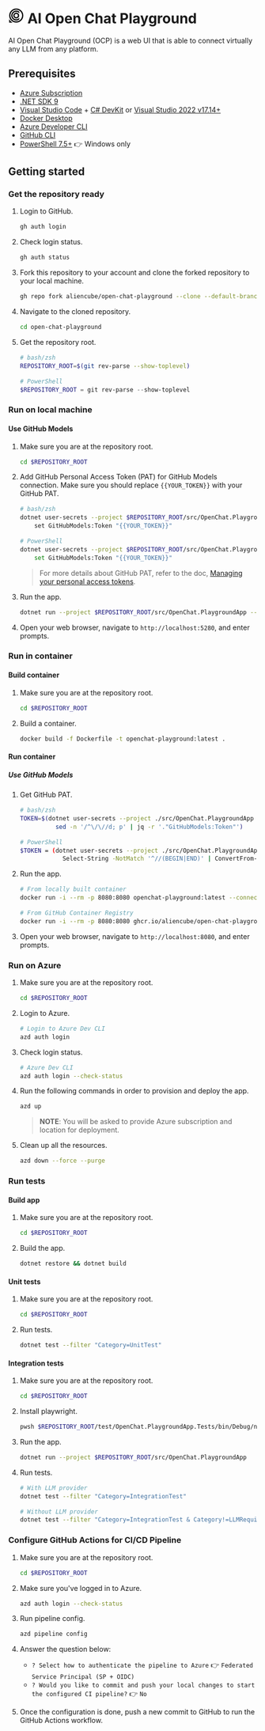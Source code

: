 # <img src="./assets/icon-transparent.svg" alt="Icon for OpenChat Playground" width="32" /> AI Open Chat Playground

AI Open Chat Playground (OCP) is a web UI that is able to connect virtually any LLM from any platform.

## Prerequisites

- [Azure Subscription](https://azure.microsoft.com/free)
- [.NET SDK 9](https://dotnet.microsoft.com/download/dotnet/9.0)
- [Visual Studio Code](https://code.visualstudio.com/) + [C# DevKit](https://marketplace.visualstudio.com/items?itemName=ms-dotnettools.csdevkit) or [Visual Studio 2022 v17.14+](https://visualstudio.com/vs)
- [Docker Desktop](https://docs.docker.com/desktop/)
- [Azure Developer CLI](https://learn.microsoft.com/azure/developer/azure-developer-cli/install-azd)
- [GitHub CLI](https://cli.github.com/)
- [PowerShell 7.5+](https://learn.microsoft.com/powershell/scripting/install/installing-powershell) 👉 Windows only

## Getting started

### Get the repository ready

1. Login to GitHub.

    ```bash
    gh auth login
    ```

1. Check login status.

    ```bash
    gh auth status
    ```

1. Fork this repository to your account and clone the forked repository to your local machine.

    ```bash
    gh repo fork aliencube/open-chat-playground --clone --default-branch-only
    ```

1. Navigate to the cloned repository.

    ```bash
    cd open-chat-playground
    ```

1. Get the repository root.

    ```bash
    # bash/zsh
    REPOSITORY_ROOT=$(git rev-parse --show-toplevel)
    ```

    ```powershell
    # PowerShell
    $REPOSITORY_ROOT = git rev-parse --show-toplevel
    ```

### Run on local machine

#### Use GitHub Models

1. Make sure you are at the repository root.

    ```bash
    cd $REPOSITORY_ROOT
    ```

1. Add GitHub Personal Access Token (PAT) for GitHub Models connection. Make sure you should replace `{{YOUR_TOKEN}}` with your GitHub PAT.

    ```bash
    # bash/zsh
    dotnet user-secrets --project $REPOSITORY_ROOT/src/OpenChat.PlaygroundApp \
        set GitHubModels:Token "{{YOUR_TOKEN}}"
    ```

    ```bash
    # PowerShell
    dotnet user-secrets --project $REPOSITORY_ROOT/src/OpenChat.PlaygroundApp `
        set GitHubModels:Token "{{YOUR_TOKEN}}"
    ```

    > For more details about GitHub PAT, refer to the doc, [Managing your personal access tokens](https://docs.github.com/authentication/keeping-your-account-and-data-secure/managing-your-personal-access-tokens).

1. Run the app.

    ```bash
    dotnet run --project $REPOSITORY_ROOT/src/OpenChat.PlaygroundApp -- --connector-type GitHubModels
    ```

1. Open your web browser, navigate to `http://localhost:5280`, and enter prompts.

### Run in container

#### Build container

1. Make sure you are at the repository root.

    ```bash
    cd $REPOSITORY_ROOT
    ```

1. Build a container.

    ```bash
    docker build -f Dockerfile -t openchat-playground:latest .
    ```

#### Run container

##### Use GitHub Models

1. Get GitHub PAT.

    ```bash
    # bash/zsh
    TOKEN=$(dotnet user-secrets --project ./src/OpenChat.PlaygroundApp list --json | \
              sed -n '/^\/\//d; p' | jq -r '."GitHubModels:Token"')
    ```

    ```bash
    # PowerShell
    $TOKEN = (dotnet user-secrets --project ./src/OpenChat.PlaygroundApp list --json | `
                Select-String -NotMatch '^//(BEGIN|END)' | ConvertFrom-Json).'GitHubModels:Token'
    ```

1. Run the app.

    ```bash
    # From locally built container
    docker run -i --rm -p 8080:8080 openchat-playground:latest --connector-type GitHubModels --token $TOKEN
    ```

    ```bash
    # From GitHub Container Registry
    docker run -i --rm -p 8080:8080 ghcr.io/aliencube/open-chat-playground/openchat-playground:latest --connector-type GitHubModels --token $TOKEN
    ```

1. Open your web browser, navigate to `http://localhost:8080`, and enter prompts.

### Run on Azure

1. Make sure you are at the repository root.

    ```bash
    cd $REPOSITORY_ROOT
    ```

1. Login to Azure.

    ```bash
    # Login to Azure Dev CLI
    azd auth login
    ```

1. Check login status.

    ```bash
    # Azure Dev CLI
    azd auth login --check-status
    ```

1. Run the following commands in order to provision and deploy the app.

    ```bash
    azd up
    ```

   > **NOTE**: You will be asked to provide Azure subscription and location for deployment.

1. Clean up all the resources.

    ```bash
    azd down --force --purge
    ```

### Run tests

#### Build app

1. Make sure you are at the repository root.

    ```bash
    cd $REPOSITORY_ROOT
    ```

1. Build the app.

    ```bash
    dotnet restore && dotnet build
    ```

#### Unit tests

1. Make sure you are at the repository root.

    ```bash
    cd $REPOSITORY_ROOT
    ```

1. Run tests.

    ```bash
    dotnet test --filter "Category=UnitTest"
    ```

#### Integration tests

1. Make sure you are at the repository root.

    ```bash
    cd $REPOSITORY_ROOT
    ```

1. Install playwright.

    ```bash
    pwsh $REPOSITORY_ROOT/test/OpenChat.PlaygroundApp.Tests/bin/Debug/net{YOUR_VERSION}/playwright.ps1 install
    ```

1. Run the app.

    ```bash
    dotnet run --project $REPOSITORY_ROOT/src/OpenChat.PlaygroundApp
    ```

1. Run tests.

    ```bash
    # With LLM provider
    dotnet test --filter "Category=IntegrationTest"
    ```

    ```bash
    # Without LLM provider
    dotnet test --filter "Category=IntegrationTest & Category!=LLMRequired"
    ```

### Configure GitHub Actions for CI/CD Pipeline

1. Make sure you are at the repository root.

    ```bash
    cd $REPOSITORY_ROOT
    ```

1. Make sure you've logged in to Azure.

    ```bash
    azd auth login --check-status
    ```

1. Run pipeline config.

    ```bash
    azd pipeline config
    ```

1. Answer the question below:

   - `? Select how to authenticate the pipeline to Azure` 👉 `Federated Service Principal (SP + OIDC)`
   - `? Would you like to commit and push your local changes to start the configured CI pipeline?` 👉 `No`

1. Once the configuration is done, push a new commit to GitHub to run the GitHub Actions workflow.
